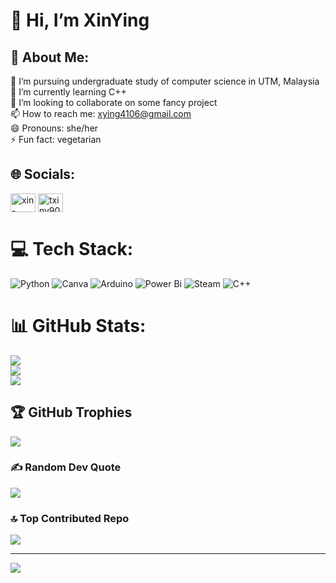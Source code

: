 # 👋 Hi, I’m XinYing

<!---
XinYing0905/XinYing0905 is a ✨ special ✨ repository because its `README.md` (this file) appears on your GitHub profile.
You can click the Preview link to take a look at your changes.
--->
## 💫 About Me:
👀 I’m pursuing undergraduate study of computer science in UTM, Malaysia<br>🌱 I’m currently learning C++<br>💞️ I’m looking to collaborate on some fancy project<br>📫 How to reach me: xying4106@gmail.com<br>😄 Pronouns: she/her<br>⚡ Fun fact: vegetarian


## 🌐 Socials:
<p align="left">
<a href="https://linkedin.com/in/xin-ying-tay-4106txy" target="blank"><img align="center" src="https://raw.githubusercontent.com/rahuldkjain/github-profile-readme-generator/master/src/images/icons/Social/linked-in-alt.svg" alt="xin-ying-tay-4106txy" height="30" width="40" /></a>
<a href="https://instagram.com/txiny905" target="blank"><img align="center" src="https://raw.githubusercontent.com/rahuldkjain/github-profile-readme-generator/master/src/images/icons/Social/instagram.svg" alt="txiny905" height="30" width="40" /></a>
</p>

# 💻 Tech Stack:
![Python](https://img.shields.io/badge/python-3670A0?style=for-the-badge&logo=python&logoColor=ffdd54) ![Canva](https://img.shields.io/badge/Canva-%2300C4CC.svg?style=for-the-badge&logo=Canva&logoColor=white) ![Arduino](https://img.shields.io/badge/-Arduino-00979D?style=for-the-badge&logo=Arduino&logoColor=white) ![Power Bi](https://img.shields.io/badge/power_bi-F2C811?style=for-the-badge&logo=powerbi&logoColor=black) ![Steam](https://img.shields.io/badge/steam-%23000000.svg?style=for-the-badge&logo=steam&logoColor=white) ![C++](https://img.shields.io/badge/c++-%2300599C.svg?style=for-the-badge&logo=c%2B%2B&logoColor=white)
# 📊 GitHub Stats:
![](https://github-readme-stats.vercel.app/api?username=XinYing0905&theme=radical&hide_border=false&include_all_commits=true&count_private=true)<br/>
![](https://github-readme-streak-stats.herokuapp.com/?user=XinYing0905&theme=radical&hide_border=false)<br/>
![](https://github-readme-stats.vercel.app/api/top-langs/?username=XinYing0905&theme=radical&hide_border=false&include_all_commits=true&count_private=true&layout=compact)

## 🏆 GitHub Trophies
![](https://github-profile-trophy.vercel.app/?username=XinYing0905&theme=radical&no-frame=false&no-bg=true&margin-w=4)

### ✍️ Random Dev Quote
![](https://quotes-github-readme.vercel.app/api?type=horizontal&theme=radical)

### 🔝 Top Contributed Repo
![](https://github-contributor-stats.vercel.app/api?username=XinYing0905&limit=5&theme=radical&combine_all_yearly_contributions=true)

---
[![](https://visitcount.itsvg.in/api?id=XinYing0905&icon=0&color=0)](https://visitcount.itsvg.in)

<!-- Proudly created with GPRM ( https://gprm.itsvg.in ) -->

<!-- Proudly created with GPRM ( https://gprm.itsvg.in ) -->

<!-- Proudly created with GPRM ( https://gprm.itsvg.in ) -->
